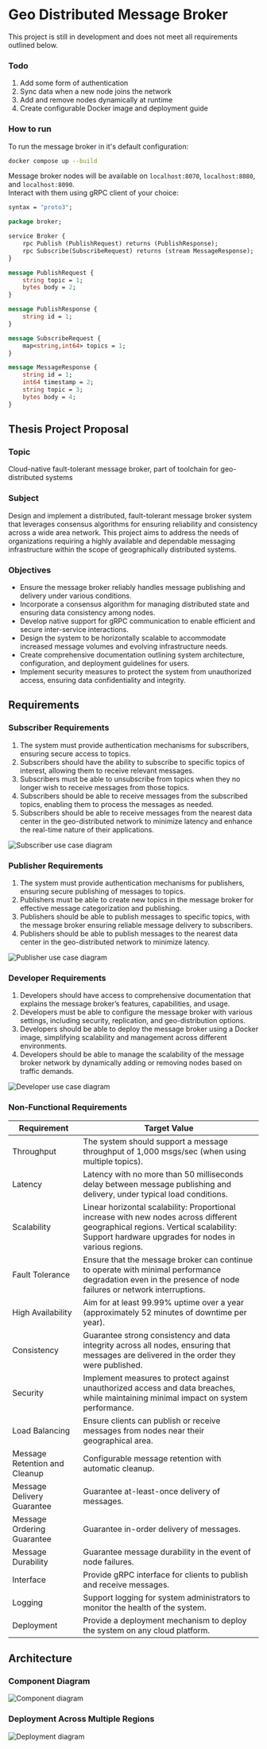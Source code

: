 # Geo Distributed Message Broker

This project is still in development and does not meet all requirements outlined below.  

### Todo

1. Add some form of authentication
2. Sync data when a new node joins the network
3. Add and remove nodes dynamically at runtime
4. Create configurable Docker image and deployment guide

### How to run

To run the message broker in it's default configuration:
```bash
docker compose up --build
```

Message broker nodes will be available on `localhost:8070`, `localhost:8080`, and `localhost:8090`.  
Interact with them using gRPC client of your choice:
```proto
syntax = "proto3";

package broker;

service Broker {
    rpc Publish (PublishRequest) returns (PublishResponse);
    rpc Subscribe(SubscribeRequest) returns (stream MessageResponse);
}

message PublishRequest {
    string topic = 1;
    bytes body = 2;
}

message PublishResponse {
    string id = 1;
}

message SubscribeRequest {
    map<string,int64> topics = 1;
}

message MessageResponse {
    string id = 1;
    int64 timestamp = 2;
    string topic = 3;
    bytes body = 4;
}
```

## Thesis Project Proposal

### Topic
Cloud-native fault-tolerant message broker, part of toolchain for geo-distributed systems

### Subject
Design and implement a distributed, fault-tolerant message broker system that leverages consensus algorithms for ensuring reliability and consistency across a wide area network. This project aims to address the needs of organizations requiring a highly available and dependable messaging infrastructure within the scope of geographically distributed systems.

### Objectives
- Ensure the message broker reliably handles message publishing and delivery under various conditions.
- Incorporate a consensus algorithm for managing distributed state and ensuring data consistency among nodes.
- Develop native support for gRPC communication to enable efficient and secure inter-service interactions.
- Design the system to be horizontally scalable to accommodate increased message volumes and evolving infrastructure needs.
- Create comprehensive documentation outlining system architecture, configuration, and deployment guidelines for users.
- Implement security measures to protect the system from unauthorized access, ensuring data confidentiality and integrity.

## Requirements

### Subscriber Requirements
1. The system must provide authentication mechanisms for subscribers, ensuring secure access to
topics.
2. Subscribers should have the ability to subscribe to specific topics of interest, allowing them to
receive relevant messages.
3. Subscribers must be able to unsubscribe from topics when they no longer wish to receive
messages from those topics.
4. Subscribers should be able to receive messages from the subscribed topics, enabling them to
process the messages as needed.
5. Subscribers should be able to receive messages from the nearest data center in the geo-distributed
network to minimize latency and enhance the real-time nature of their applications.

![Subscriber use case diagram](./diagrams/use_cons.png)

### Publisher Requirements
1. The system must provide authentication mechanisms for publishers, ensuring secure publishing
of messages to topics.
2. Publishers must be able to create new topics in the message broker for effective message categorization and publishing.
3. Publishers should be able to publish messages to specific topics, with the message broker
ensuring reliable message delivery to subscribers.
4. Publishers should be able to publish messages to the nearest data center in the geo-distributed
network to minimize latency.

![Publisher use case diagram](./diagrams/use_prod.png)

### Developer Requirements
1. Developers should have access to comprehensive documentation that explains the message
broker’s features, capabilities, and usage.
2. Developers must be able to configure the message broker with various settings, including security, replication, and geo-distribution options.
3. Developers should be able to deploy the message broker using a Docker image, simplifying
scalability and management across different environments.
4. Developers should be able to manage the scalability of the message broker network by dynamically adding or removing nodes based on traffic demands.

![Developer use case diagram](./diagrams/use_dev.png)

### Non-Functional Requirements

| Requirement | Target Value |
| --- | --- |
| Throughput | The system should support a message throughput of 1,000 msgs/sec (when using multiple topics). |
| Latency | Latency with no more than 50 milliseconds delay between message publishing and delivery, under typical load conditions. |
| Scalability | Linear horizontal scalability: Proportional increase with new nodes across different geographical regions. Vertical scalability: Support hardware upgrades for nodes in various regions. |
| Fault Tolerance | Ensure that the message broker can continue to operate with minimal performance degradation even in the presence of node failures or network interruptions. |
| High Availability | Aim for at least 99.99% uptime over a year (approximately 52 minutes of downtime per year). |
| Consistency | Guarantee strong consistency and data integrity across all nodes, ensuring that messages are delivered in the order they were published. |
| Security | Implement measures to protect against unauthorized access and data breaches, while maintaining minimal impact on system performance. |
| Load Balancing | Ensure clients can publish or receive messages from nodes near their geographical area. |
| Message Retention and Cleanup | Configurable message retention with automatic cleanup. |
| Message Delivery Guarantee | Guarantee at-least-once delivery of messages. |
| Message Ordering Guarantee | Guarantee in-order delivery of messages. |
| Message Durability | Guarantee message durability in the event of node failures. |
| Interface | Provide gRPC interface for clients to publish and receive messages. |
| Logging | Support logging for system administrators to monitor the health of the system. |
| Deployment | Provide a deployment mechanism to deploy the system on any cloud platform. |

## Architecture

### Component Diagram
![Component diagram](./diagrams/comp.png)

### Deployment Across Multiple Regions
![Deployment diagram](./diagrams/depl.png)

<!-- ### Consensus No Conflicts
![Nodes sequence diagram](./diagrams/seq_nodes.png)

### Consensus With Conflicts
![Conflict sequence diagram](./diagrams/seq_conflict.png) -->